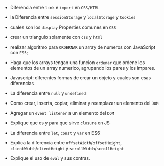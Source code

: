 * Diferencia entre `link` e `import` en `CSS/HTML`
        
* la Diferencia entre `sessionStorage` y `localStorage` y `Cookies`
       
* cuales son los `display` Properties comunes en `CSS`
         	             
* crear un triangulo solamente con `css` y `html`

* realizar algoritmo para `ORDERNAR` un array de numeros con JavaScript con `ES5`;

* Haga que los arrays tengan una funcion `ordenar` que ordene los elementos de un array numerico, agrupando los pares y los impares.

* Javascript: diferentes formas de crear un objeto y cuales son esas diferencias

* La diferencia entre `null` y `undefined`

* Como crear, inserta, copiar, eliminar y reemplazar un elemento del `DOM` 

* Agregar un `event listener` a un elemento del `DOM`

* Explique que es y para que sirve `closure` en JS

* La diferencia entre `let`, `const` y `var` en ES6

* Explica la diferencia entre `offsetWidth`/`offsetHeight`,  `clientWidth`/`clientHeight`  y  `scrollWidth`/`scrollHeight`

* Explique el uso de `eval` y sus contras.
